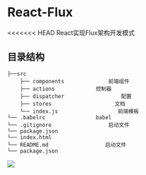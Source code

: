 # React-Flux
<<<<<<< HEAD
React实现Flux架构开发模式
## 目录结构
```
├──src
    ├── components              前端组件
    ├── actions             控制器
    ├── dispatcher                  配置
    ├── stores                    文档
    └── index.js                   前端模板
└── .babelrc                babel
└── .gitignore                  启动文件
└── package.json 
└── index.html 
└── README.md                  启动文件
└── package.json  
``` 
![](https://user-gold-cdn.xitu.io/2019/3/25/169b4d6a56ee3b0c?w=602&h=174&f=png&s=16756)

